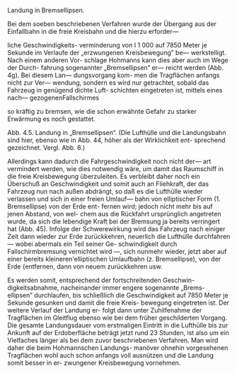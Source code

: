 Landung in Bremsellipsen.

Bei dem soeben beschriebenen Verfahren wurde der Übergang aus
der Einfallbahn in die freie Kreisbahn und die hierzu erforder—

liche Geschwindigkeits-
verminderung von
I 1 000 auf 7850 Meter
je Sekunde im Verlaufe
der „erzwungenen
Kreisbewegung” be—
werkstelligt. Nach
einem anderen Vor-
schlage Hohmanns
kann dies aber auch
im Wege der Durch-
fahrung sogenannter
„Bremsellipsen“ er—
reicht werden (Abb.
4g). Bei diesem Lan—
dungsvorgang kom-
men die Tragflächen
anfangs nicht zur Ver—
wendung, sondern es
wird nur getrachtet,
sobald das Fahrzeug in
genügend dichte Luft-
schichten eingetreten
ist, mittels eines nach—
gezogenenFallschirmes

so kräftig zu bremsen, wie die schon erwähnte Gefahr zu starker
Erwärmung es noch gestattet.

<bild>
<bu>Abb. 4.5. Landung in „Bremsellipsen“. (Die
Lufthülle und die Landungsbahn sind hier, ebenso
wie in Abb. 44, höher als der Wirklichkeit ent-
sprechend gezeichnet. Vergl. Abb. 8.)</bu>

Allerdings kann dadurch die Fahrgeschwindigkeit noch nicht der—
art vermindert werden, wie dies notwendig wäre, um damit das
Raumschiff in die freie Kreisbewegung überzuleiten. Es verbleibt
daher noch ein Überschuß an Geschwindigkeit und somit auch an
Fliehkraft, der das Fahrzeug nun nach außen abdrängt, so daß
es die Lufthülle wieder verlassen und sich in einer freien Umlauf—
bahn von elliptischer Form (1. Bremsellipse) von der Erde ent-
fernen wird; jedoch nicht mehr bis auf jenen Abstand, von wel-
chem aus die Rückfahrt ursprünglich angetreten wurde, da sich
die lebendige Kraft bei der Bremsung ja bereits verringert hat
(Abb. 45). Infolge der Schwerewirkung wird das Fahrzeug nach
einiger Zeit dann wieder zur Erde zurückkehren, neuerlich die
Lufthülle durchfahren — wobei abermals ein Teil seiner Ge-
schwindigkeit durch Fallschirmbremsung vernichtet wird —, sich
nunmehr wieder, jetzt aber auf einer bereits kleineren'elliptischen
Umlaufbahn (z. Bremsellipse), von der Erde {entfernen, dann von
neuem zurückkehren usw.

Es werden somit, entsprechend der fortschreitenden Geschwin-
digkeitsabnahme, nacheinander immer engere sogenannte „Brems-
ellipsen” durchlaufen, bis schließlich die Geschwindigkeit auf
7850 Meter je Sekunde gesunken und damit die freie Kreis-
bewegung eingetreten ist. Der weitere Verlauf der Landung er-
folgt dann unter Zuhilfenahme der Tragflächen im Gleitflug
ebenso wie bei dem früher geschilderten Vorgang. Die gesamte
Landungsdauer vom erstmaligen Eintritt in die Lufthülle bis zur
Ankunft auf der Erdoberfläche beträgt jetzt rund 23 Stunden, ist
also um ein Vielfaches länger als bei dem zuvor beschriebenen
Verfahren. Man wird daher die beim Hohmannschen Landungs-
manöver ohnehin vorgesehenen Tragflächen wohl auch schon
anfangs voll ausnützen und die Landung somit besser in er-
zwungener Kreisbewegung vornehmen.

